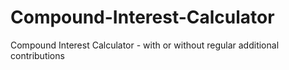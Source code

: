 # Compound-Interest-Calculator
Compound Interest Calculator - with or without regular additional contributions
